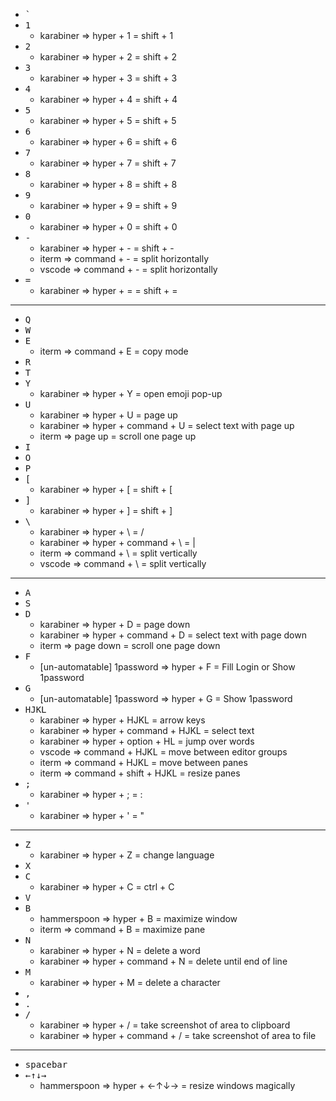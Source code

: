 * <kbd>`</kbd>
* <kbd>1</kbd>
    * karabiner => hyper + 1 = shift + 1
* <kbd>2</kbd>
    * karabiner => hyper + 2 = shift + 2
* <kbd>3</kbd>
    * karabiner => hyper + 3 = shift + 3
* <kbd>4</kbd>
    * karabiner => hyper + 4 = shift + 4
* <kbd>5</kbd>
    * karabiner => hyper + 5 = shift + 5
* <kbd>6</kbd>
    * karabiner => hyper + 6 = shift + 6
* <kbd>7</kbd>
    * karabiner => hyper + 7 = shift + 7
* <kbd>8</kbd>
    * karabiner => hyper + 8 = shift + 8
* <kbd>9</kbd>
    * karabiner => hyper + 9 = shift + 9
* <kbd>0</kbd>
    * karabiner => hyper + 0 = shift + 0
* <kbd>\-</kbd>
    * karabiner => hyper + \- = shift + \-
    * iterm => command + \- = split horizontally
    * vscode => command + \- = split horizontally
* <kbd>=</kbd>
    * karabiner => hyper + = = shift + =
---
* <kbd>Q</kbd>
* <kbd>W</kbd>
* <kbd>E</kbd>
    * iterm => command + E = copy mode
* <kbd>R</kbd>
* <kbd>T</kbd>
* <kbd>Y</kbd>
    * karabiner => hyper + Y = open emoji pop-up
* <kbd>U</kbd>
    * karabiner => hyper + U = page up
    * karabiner => hyper + command + U = select text with page up
    * iterm => page up = scroll one page up
* <kbd>I</kbd>
* <kbd>O</kbd>
* <kbd>P</kbd>
* <kbd>[</kbd>
    * karabiner => hyper + [ = shift + [
* <kbd>]</kbd>
    * karabiner => hyper + ] = shift + ]
* <kbd>\\</kbd>
    * karabiner => hyper + \ = /
    * karabiner => hyper + command + \ = |
    * iterm => command + \ = split vertically
    * vscode => command + \ = split vertically
---
* <kbd>A</kbd>
* <kbd>S</kbd>
* <kbd>D</kbd>
    * karabiner => hyper + D = page down
    * karabiner => hyper + command + D = select text with page down
    * iterm => page down = scroll one page down
* <kbd>F</kbd>
    * [un-automatable] 1password => hyper + F = Fill Login or Show 1password
* <kbd>G</kbd>
    * [un-automatable] 1password => hyper + G = Show 1password
* <kbd>HJKL</kbd>
    * karabiner => hyper + HJKL = arrow keys
    * karabiner => hyper + command + HJKL = select text
    * karabiner => hyper + option + HL = jump over words
    * vscode => command + HJKL = move between editor groups
    * iterm => command + HJKL = move between panes
    * iterm => command + shift + HJKL = resize panes
* <kbd>;</kbd>
    * karabiner => hyper + ; = :
* <kbd>'</kbd>
    * karabiner => hyper + ' = "
---
* <kbd>Z</kbd>
    * karabiner => hyper + Z = change language
* <kbd>X</kbd>
* <kbd>C</kbd>
    * karabiner => hyper + C = ctrl + C
* <kbd>V</kbd>
* <kbd>B</kbd>
    * hammerspoon => hyper + B = maximize window
    * iterm => command + B = maximize pane
* <kbd>N</kbd>
    * karabiner => hyper + N = delete a word
    * karabiner => hyper + command + N = delete until end of line
* <kbd>M</kbd>
    * karabiner => hyper + M = delete a character
* <kbd>,</kbd>
* <kbd>.</kbd>
* <kbd>/</kbd>
    * karabiner => hyper + / = take screenshot of area to clipboard 
    * karabiner => hyper + command + / = take screenshot of area to file
---
* <kbd>spacebar</kbd>
* <kbd>←↑↓→</kbd>
    * hammerspoon => hyper + ←↑↓→ = resize windows magically
